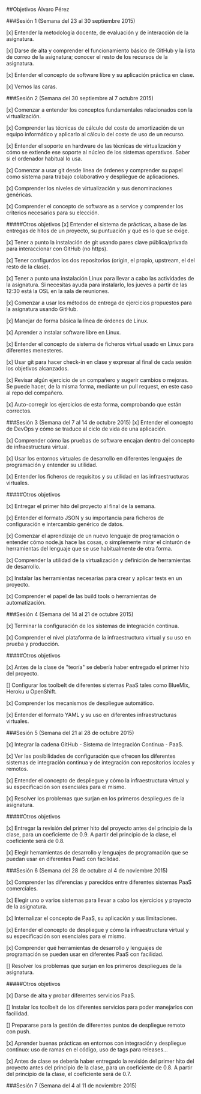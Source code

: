 ##Objetivos Álvaro Pérez

###Sesión 1 (Semana del 23 al 30 septiembre 2015)

[x] Entender la metodología docente, de evaluación y de interacción de la asignatura.

[x] Darse de alta y comprender el funcionamiento básico de GitHub y la lista de correo de la asignatura; conocer el resto de los recursos de la asignatura.

[x] Entender el concepto de software libre y su aplicación práctica en clase.

[x] Vernos las caras.


###Sesión 2 (Semana del 30 septiembre al 7 octubre 2015)

[x] Comenzar a entender los conceptos fundamentales relacionados con la virtualización.

[x] Comprender las técnicas de cálculo del coste de amortización de un equipo informático y aplicarlo                    al cálculo del coste de uso de un recurso.

[x] Entender el soporte en hardware de las técnicas de virtualización y cómo se extiende ese soporte al núcleo de los sistemas operativos. Saber si el ordenador habitual lo usa.

[x] Comenzar a usar git desde línea de órdenes y comprender su papel como sistema para trabajo colaborativo y despliegue de aplicaciones.

[x] Comprender los niveles de virtualización y sus denominaciones genéricas.

[x] Comprender el concepto de software as a service y comprender los criterios necesarios para su elección.

#####Otros objetivos
[x] Entender el sistema de prácticas, a base de las entregas de hitos de un proyecto, su puntuación y qué es lo que se exige.
    
[x] Tener a punto la instalación de git usando pares clave pública/privada para interaccionar con GitHub (no https).

[x] Tener configurdos los dos repositorios (origin, el propio, upstream, el del resto de la clase).

[x] Tener a punto una instalación Linux para llevar a cabo las actividades de la asignatura. Si necesitas ayuda para instalarlo, los jueves a partir de las 12:30 está la OSL en la sala de reuniones.

[x] Comenzar a usar los métodos de entrega de ejercicios propuestos para la asignatura usando GitHub.

[x] Manejar de forma básica la línea de órdenes de Linux.

[x] Aprender a instalar software libre en Linux.

[x] Entender el concepto de sistema de ficheros virtual usado en Linux para diferentes menesteres.
    
[x] Usar git para hacer check-in en clase y expresar al final de cada sesión los objetivos alcanzados.

[x] Revisar algún ejercicio de un compañero y sugerir cambios o mejoras. Se puede hacer, de la misma forma, mediante un pull request, en este caso al repo del compañero.

[x] Auto-corregir los ejercicios de esta forma, comprobando que están correctos.


###Sesión 3 (Semana del 7 al 14 de octubre 2015)
[x] Entender el concepto de DevOps y cómo se traduce al ciclo de vida de una aplicación.

[x] Comprender cómo las pruebas de software encajan dentro del concepto de infraestructura virtual.

[x] Usar los entornos virtuales de desarrollo en diferentes lenguajes de programación y entender su utilidad.

[x] Entender los ficheros de requisitos y su utilidad en las infraestructuras virtuales.

#####Otros objetivos

[x] Entregar el primer hito del proyecto al final de la semana.

[x] Entender el formato JSON y su importancia para ficheros de configuración e intercambio genérico de datos.

[x] Comenzar el aprendizaje de un nuevo lenguaje de programación o entender cómo node.js hace las cosas, o simplemente mirar el cinturón de herramientas del lenguaje que se use habitualmente de otra forma.

[x] Comprender la utilidad de la virtualización y definición de herramientas de desarrollo.

[x] Instalar las herramientas necesarias para crear y aplicar tests en un proyecto.

[x] Comprender el papel de las build tools o herramientas de automatización.

###Sesión 4 (Semana del 14 al 21 de octubre 2015)

[x] Terminar la configuración de los sistemas de integración continua.
    
[x] Comprender el nivel plataforma de la infraestructura virtual y su uso en prueba y producción.

#####Otros objetivos

[x] Antes de la clase de "teoría" se debería haber entregado el primer hito del proyecto.

[] Configurar los toolbelt de diferentes sistemas PaaS tales como BlueMix, Heroku u OpenShift.

[x] Comprender los mecanismos de despliegue automático.
    
[x] Entender el formato YAML y su uso en diferentes infraestructuras virtuales.


###Sesión 5 (Semana del 21 al 28 de octubre 2015)

[x] Integrar la cadena GitHub - Sistema de Integración Continua - PaaS.
    
[x] Ver las posibilidades de configuración que ofrecen los diferentes sistemas de integración continua y de integración con repositorios locales y remotos.

[x] Entender el concepto de despliegue y cómo la infraestructura virtual y su especificación son esenciales para el mismo.

[x] Resolver los problemas que surjan en los primeros despliegues de la asignatura.

#####Otros objetivos

[x] Entregar la revisión del primer hito del proyecto antes del principio de la clase, para un coeficiente de 0.9. A partir del principio de la clase, el coeficiente será de 0.8.

[x] Elegir herramientas de desarrollo y lenguajes de programación que se puedan usar en diferentes PaaS con facilidad.

###Sesión 6 (Semana del 28 de octubre al 4 de noviembre 2015)

[x] Comprender las diferencias y parecidos entre diferentes sistemas PaaS comerciales.
    
[x] Elegir uno o varios sistemas para llevar a cabo los ejercicios y proyecto de la asignatura.
    
[x] Internalizar el concepto de PaaS, su aplicación y sus limitaciones.
    
[x] Entender el concepto de despliegue y cómo la infraestructura virtual y su especificación son esenciales para el mismo.

[x] Comprender qué herramientas de desarrollo y lenguajes de programación se pueden usar en diferentes PaaS con facilidad.
    
[] Resolver los problemas que surjan en los primeros despliegues de la asignatura.

#####Otros objetivos

[x] Darse de alta y probar diferentes servicios PaaS.
    
[] Instalar los toolbelt de los diferentes servicios para poder manejarlos con facilidad.
    
[] Prepararse para la gestión de diferentes puntos de despliegue remoto con push.
    
[x] Aprender buenas prácticas en entornos con integración y despliegue continuo: uso de ramas en el código, uso de tags para releases...
    
[x] Antes de clase se debería haber entregado la revisión del primer hito del proyecto antes del principio de la clase, para un coeficiente de 0.8. A partir 	 del principio de la clase, el coeficiente será de 0.7.

###Sesión 7 (Semana del 4 al 11 de noviembre 2015)








